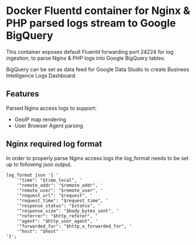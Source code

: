 # Docker Fluentd container for Nginx & PHP parsed logs stream to Google BigQuery
This container exposes default Fluentd forwarding port 24224 for log ingestion, to parse Nginx & PHP logs into Google BigQuery tables.

BigQuery can be set as data feed for Google Data Studio to create Business Intelligence Logs Dashboard.

## Features
Parsed Nginx access logs to support:
- GeoIP map rendering
- User Browser Agent parsing

## Nginx required log format
In order to properly parse Nginx access logs the log_format needs to be set up to following json output.

```
log_format json '{ '
    '"time": "$time_local", '
    '"remote_addr": "$remote_addr", '
    '"remote_user": "$remote_user", '
    '"request_url": "$request", '
    '"request_time": "$request_time", '
    '"response_status": "$status", '
    '"response_size": "$body_bytes_sent", '
    '"referrer": "$http_referer", '
    '"agent": "$http_user_agent", '
    '"forwarded_for": "$http_x_forwarded_for", '
    '"host": "$host" '
'}';
```
